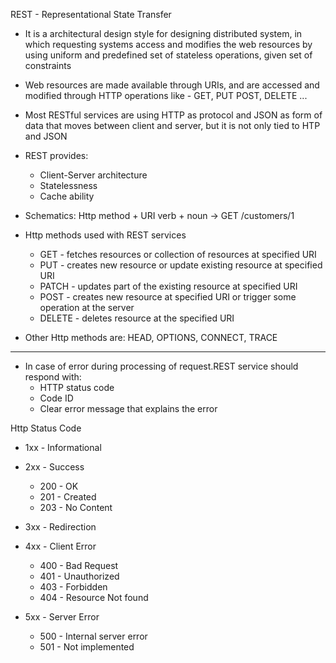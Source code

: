 REST - Representational State Transfer

* It is a architectural design style for designing distributed system, in which requesting systems access and modifies the web resources by using uniform and predefined set of stateless operations, given set of constraints
* Web resources are made available through URIs, and are accessed and modified through HTTP operations like - GET, PUT POST, DELETE ...
* Most RESTful services are using HTTP as protocol and JSON as form of data that moves between client and server, but it is not only tied to HTP and JSON

* REST provides:
    * Client-Server architecture
    * Statelessness
    * Cache ability

* Schematics:
  Http method + URI verb + noun  -> GET /customers/1

* Http methods used with REST services
    * GET - fetches resources or collection of resources at specified URI
    * PUT - creates new resource or update existing resource at specified URI
    * PATCH - updates part of the existing resource at specified URI
    * POST - creates new resource at specified URI or trigger some operation at the server
    * DELETE - deletes resource at the specified URI

* Other Http methods are: HEAD, OPTIONS, CONNECT, TRACE


---
* In case of error during processing of request.REST service should respond with:
    * HTTP status code
    * Code ID
    * Clear error message that explains the error


Http Status Code

* 1xx - Informational

* 2xx - Success
    * 200 - OK
    * 201 - Created
    * 203 - No Content

* 3xx - Redirection

* 4xx - Client Error
    * 400 - Bad Request
    * 401 - Unauthorized
    * 403 - Forbidden
    * 404 - Resource Not found

* 5xx - Server Error
    * 500 - Internal server error
    * 501 - Not implemented